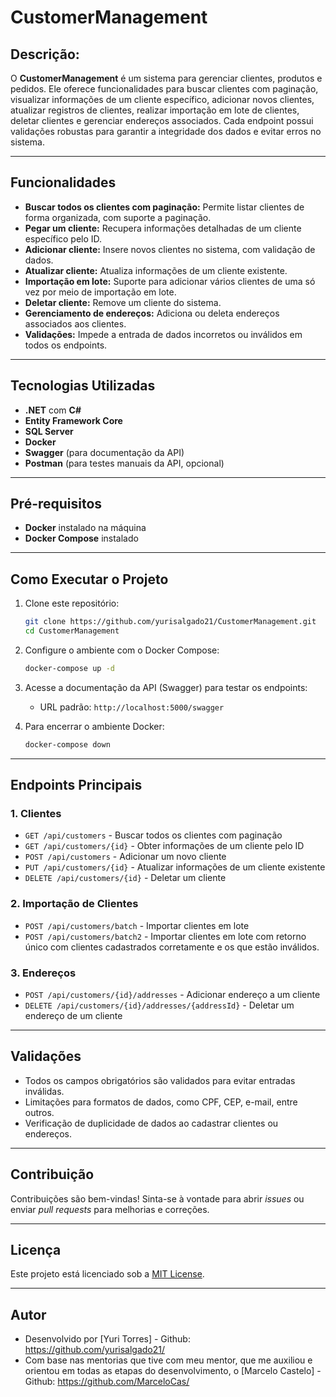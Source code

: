 # CustomerManagement

## Descrição:

O **CustomerManagement** é um sistema para gerenciar clientes, produtos e pedidos. Ele oferece funcionalidades para buscar clientes com paginação, visualizar informações de um cliente específico, adicionar novos clientes, atualizar registros de clientes, realizar importação em lote de clientes, deletar clientes e gerenciar endereços associados. Cada endpoint possui validações robustas para garantir a integridade dos dados e evitar erros no sistema.

---

## Funcionalidades

- **Buscar todos os clientes com paginação:** Permite listar clientes de forma organizada, com suporte a paginação.
- **Pegar um cliente:** Recupera informações detalhadas de um cliente específico pelo ID.
- **Adicionar cliente:** Insere novos clientes no sistema, com validação de dados.
- **Atualizar cliente:** Atualiza informações de um cliente existente.
- **Importação em lote:** Suporte para adicionar vários clientes de uma só vez por meio de importação em lote.
- **Deletar cliente:** Remove um cliente do sistema.
- **Gerenciamento de endereços:** Adiciona ou deleta endereços associados aos clientes.
- **Validações:** Impede a entrada de dados incorretos ou inválidos em todos os endpoints.

---

## Tecnologias Utilizadas

- **.NET** com **C#**
- **Entity Framework Core**
- **SQL Server**
- **Docker**
- **Swagger** (para documentação da API)
- **Postman** (para testes manuais da API, opcional)

---

## Pré-requisitos

- **Docker** instalado na máquina
- **Docker Compose** instalado

---

## Como Executar o Projeto

1. Clone este repositório:

   ```bash
   git clone https://github.com/yurisalgado21/CustomerManagement.git
   cd CustomerManagement
   ```

2. Configure o ambiente com o Docker Compose:

   ```bash
   docker-compose up -d
   ```

3. Acesse a documentação da API (Swagger) para testar os endpoints:

   - URL padrão: `http://localhost:5000/swagger`

4. Para encerrar o ambiente Docker:

   ```bash
   docker-compose down
   ```

---

## Endpoints Principais

### 1. **Clientes**

- `GET /api/customers` - Buscar todos os clientes com paginação
- `GET /api/customers/{id}` - Obter informações de um cliente pelo ID
- `POST /api/customers` - Adicionar um novo cliente
- `PUT /api/customers/{id}` - Atualizar informações de um cliente existente
- `DELETE /api/customers/{id}` - Deletar um cliente

### 2. **Importação de Clientes**

- `POST /api/customers/batch` - Importar clientes em lote
- `POST /api/customers/batch2` - Importar clientes em lote com retorno único com clientes cadastrados corretamente e os que estão inválidos.

### 3. **Endereços**

- `POST /api/customers/{id}/addresses` - Adicionar endereço a um cliente
- `DELETE /api/customers/{id}/addresses/{addressId}` - Deletar um endereço de um cliente

---

## Validações

- Todos os campos obrigatórios são validados para evitar entradas inválidas.
- Limitações para formatos de dados, como CPF, CEP, e-mail, entre outros.
- Verificação de duplicidade de dados ao cadastrar clientes ou endereços.

---

## Contribuição

Contribuições são bem-vindas! Sinta-se à vontade para abrir *issues* ou enviar *pull requests* para melhorias e correções.

---

## Licença

Este projeto está licenciado sob a [MIT License](LICENSE).

---

## Autor

- Desenvolvido por [Yuri Torres] - Github: https://github.com/yurisalgado21/
- Com base nas mentorias que tive com meu mentor, que me auxiliou e orientou em todas as etapas do desenvolvimento, o [Marcelo Castelo] - Github: https://github.com/MarceloCas/

